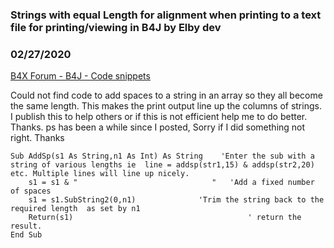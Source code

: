### Strings with equal Length for alignment when printing to a text file for printing/viewing in B4J by Elby dev
### 02/27/2020
[B4X Forum - B4J - Code snippets](https://www.b4x.com/android/forum/threads/114392/)

Could not find code to add spaces to a string in an array so they all become the same length. This makes the print output line up the columns of strings.  
I publish this to help others or if this is not efficient help me to do better. Thanks. ps has been a while since I posted, Sorry if I did something not right. Thanks  

```B4X
Sub AddSp(s1 As String,n1 As Int) As String    'Enter the sub with a string of various lengths ie  line = addsp(str1,15) & addsp(str2,20) etc. Multiple lines will line up nicely.  
    s1 = s1 & "                              "   'Add a fixed number of spaces  
    s1 = s1.SubString2(0,n1)              'Trim the string back to the required length  as set by n1  
    Return(s1)                                       ' return the result.    
End Sub
```